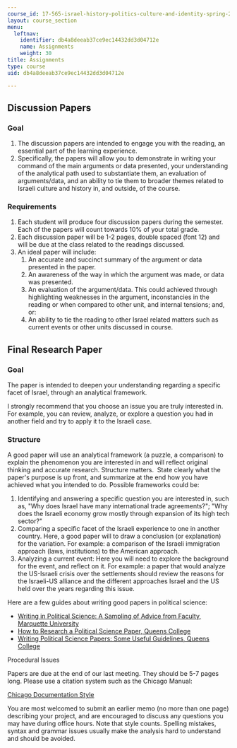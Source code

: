 ```yaml
---
course_id: 17-565-israel-history-politics-culture-and-identity-spring-2011
layout: course_section
menu:
  leftnav:
    identifier: db4a8deeab37ce9ec14432dd3d04712e
    name: Assignments
    weight: 30
title: Assignments
type: course
uid: db4a8deeab37ce9ec14432dd3d04712e

---
```


Discussion Papers
-----------------

### Goal

1.  The discussion papers are intended to engage you with the reading, an essential part of the learning experience.
2.  Specifically, the papers will allow you to demonstrate in writing your command of the main arguments or data presented, your understanding of the analytical path used to substantiate them, an evaluation of arguments/data, and an ability to tie them to broader themes related to Israeli culture and history in, and outside, of the course.

### Requirements

1.  Each student will produce four discussion papers during the semester. Each of the papers will count towards 10% of your total grade.
2.  Each discussion paper will be 1-2 pages, double spaced (font 12) and will be due at the class related to the readings discussed.
3.  An ideal paper will include:
    1.  An accurate and succinct summary of the argument or data presented in the paper.
    2.  An awareness of the way in which the argument was made, or data was presented.
    3.  An evaluation of the argument/data. This could achieved through highlighting weaknesses in the argument, inconstancies in the reading or when compared to other unit, and internal tensions; and, or:
    4.  An ability to tie the reading to other Israel related matters such as current events or other units discussed in course.

Final Research Paper
--------------------

### Goal

The paper is intended to deepen your understanding regarding a specific facet of Israel, through an analytical framework.

I strongly recommend that you choose an issue you are truly interested in. For example, you can review, analyze, or explore a question you had in another field and try to apply it to the Israeli case.

### Structure

A good paper will use an analytical framework (a puzzle, a comparison) to explain the phenomenon you are interested in and will reflect original thinking and accurate research. Structure matters.  State clearly what the paper's purpose is up front, and summarize at the end how you have achieved what you intended to do. Possible frameworks could be:

1.  Identifying and answering a specific question you are interested in, such as, "Why does Israel have many international trade agreements?"; "Why does the Israeli economy grow mostly through expansion of its high tech sector?"
2.  Comparing a specific facet of the Israeli experience to one in another country. Here, a good paper will to draw a conclusion (or explanation) for the variation. For example: a comparison of the Israeli immigration approach (laws, institutions) to the American approach.
3.  Analyzing a current event: Here you will need to explore the background for the event, and reflect on it. For example: a paper that would analyze the US-Israeli crisis over the settlements should review the reasons for the Israeli-US alliance and the different approaches Israel and the US held over the years regarding this issue.

Here are a few guides about writing good papers in political science:

*   [Writing in Political Science: A Sampling of Advice from Faculty, Marquette University  
    ](http://www.marquette.edu/wac/departmental/MarquetteUniversityWritinginPoliticalScienceCourses.shtml)
*   [How to Research a Political Science Paper, Queens College  
    ](http://qcpages.qc.edu/Political_Science/researching.html)
*   [Writing Political Science Papers: Some Useful Guidelines, Queens College](http://qcpages.qc.edu/Political_Science/tips.html)

Procedural Issues

Papers are due at the end of our last meeting. They should be 5-7 pages long. Please use a citation system such as the Chicago Manual:

[Chicago Documentation Style  
](http://www.wisc.edu/writing/Handbook/DocChicago.html)

You are most welcomed to submit an earlier memo (no more than one page) describing your project, and are encouraged to discuss any questions you may have during office hours. Note that style counts. Spelling mistakes, syntax and grammar issues usually make the analysis hard to understand and should be avoided.